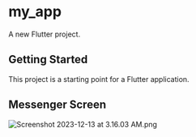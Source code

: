 # my_app

A new Flutter project.

## Getting Started

This project is a starting point for a Flutter application.

## Messenger Screen


![Screenshot 2023-12-13 at 3.16.03 AM.png](screen%20shots%2FScreenshot%202023-12-13%20at%203.16.03%20AM.png)
